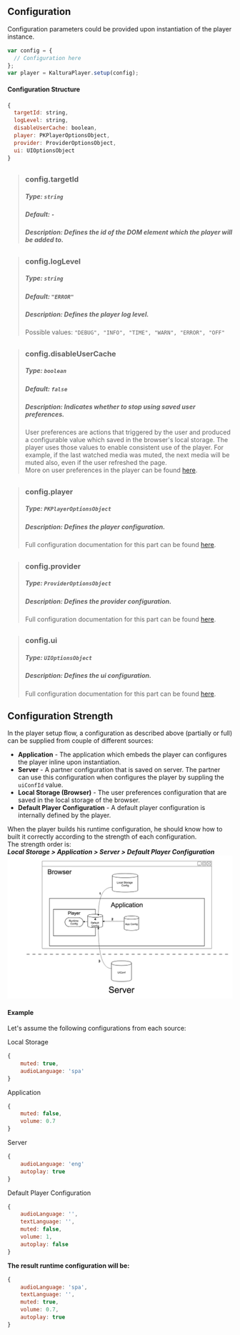 
## Configuration
Configuration parameters could be provided upon instantiation of the player instance.
```js
var config = {
  // Configuration here
};
var player = KalturaPlayer.setup(config);
```

#### Configuration Structure
```js
{
  targetId: string,
  logLevel: string,
  disableUserCache: boolean,
  player: PKPlayerOptionsObject,
  provider: ProviderOptionsObject,
  ui: UIOptionsObject
}
```
##
>### config.targetId
>##### Type: `string`
>##### Default: `-`
>##### Description: Defines the id of the DOM element which the player will be added to.
##
>### config.logLevel
>##### Type: `string`
>##### Default: `"ERROR"`
>##### Description: Defines the player log level.
>Possible values: `"DEBUG", "INFO", "TIME", "WARN", "ERROR", "OFF"`
## 
>### config.disableUserCache
>##### Type: `boolean`
>##### Default: `false`
>##### Description: Indicates whether to stop using saved user preferences.
>User preferences are actions that triggered by the user and produced a configurable value which saved in the browser's local storage. The player uses those values to enable consistent use of the player. For example, if the last watched media was muted, the next media will be muted also, even if the user refreshed the page.
<br>More on user preferences in the player can be found [here]().
## 
>### config.player
>##### Type: `PKPlayerOptionsObject`
>##### Description: Defines the player configuration.
>Full configuration documentation for this part can be found [here](). 
##
>### config.provider
>##### Type: `ProviderOptionsObject`
>##### Description: Defines the provider configuration.
>Full configuration documentation for this part can be found [here](). 
##
>### config.ui
>##### Type: `UIOptionsObject`
>##### Description: Defines the ui configuration.
>Full configuration documentation for this part can be found [here](). 

## Configuration Strength
In the player setup flow, a configuration as described above (partially or full) can be supplied from couple of different sources:
* **Application** - The application which embeds the player can configures the player inline upon instantiation.
* **Server** - A partner configuration that is saved on server. The partner can use this configuration when configures the player by suppling the `uiConfId` value.
* **Local Storage (Browser)** - The user preferences configuration that are saved in the local storage of the browser. 
* **Default Player Configuration** - A default player configuration is internally defined by the player. 

When the player builds his runtime configuration, he should know how to built it correctly according to the strength of each configuration.
<br>The strength order is:
**<br>*Local Storage **>** Application **>** Server **>** Default Player Configuration***
![configuration-strength](./images/configuration-strength.jpg)
#### Example
Let's assume the following configurations from each source:

Local Storage
```js
{
	muted: true,
	audioLanguage: 'spa'
}
```
Application
```js
{
	muted: false,
	volume: 0.7
}
```
Server
```js
{
	audioLanguage: 'eng'
	autoplay: true
}
```
Default Player Configuration
```js
{
	audioLanguage: '',
	textLanguage: '',
	muted: false,
	volume: 1,
	autoplay: false
}
```

**The result runtime configuration will be:**

```js
{
	audioLanguage: 'spa',
	textLanguage: '',
	muted: true,
	volume: 0.7,
	autoplay: true
}
```

